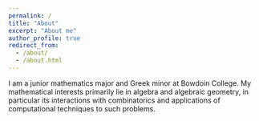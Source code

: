 ```yaml
---
permalink: /
title: "About"
excerpt: "About me"
author_profile: true
redirect_from: 
  - /about/
  - /about.html
---
```

I am a junior mathematics major and Greek minor at Bowdoin College. My mathematical interests primarily lie in algebra and algebraic geometry, in particular its interactions with combinatorics and applications of computational techniques to such problems.  
